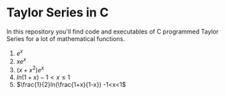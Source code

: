 # Taylor Series in C
In this repository you'll find code and executables of C programmed Taylor Series for a lot of mathematical functions.
1. $e^x$
2. $xe^x$
3. $(x+x^2)e^x$
4. $ln(1+x) -1<x\leq1$
5. $\frac{1}{2}ln(\frac{1+x}{1-x}) -1<x<1$

